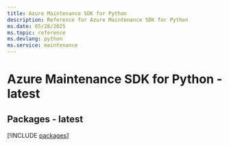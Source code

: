 ```yaml
---
title: Azure Maintenance SDK for Python
description: Reference for Azure Maintenance SDK for Python
ms.date: 05/28/2025
ms.topic: reference
ms.devlang: python
ms.service: maintenance
---
```

# Azure Maintenance SDK for Python - latest
## Packages - latest
[!INCLUDE [packages](maintenance-index.md)]